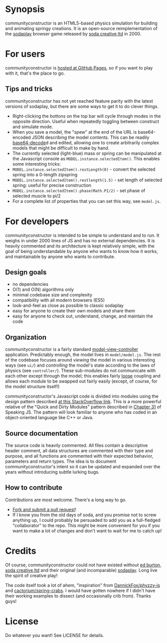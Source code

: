 # Synopsis
communityconstructor is an HTML5-based physics simulation for building and animating springy creations.  It is an open-source reimplementation of the [sodaplay](https://web-beta.archive.org/web/20050213021801/http://www.sodaplay.com:80/index.htm) browser game released by [soda creative ltd](http://soda.co.uk/) in 2000.

# For users
communityconstructor is [hosted at GitHub Pages](https://peterfidelman.github.io/constructor), so if you want to play with it, that's the place to go.
## Tips and tricks
communityconstructor has not yet reached feature parity with the latest versions of sodaplay, but there are some ways to get it to do clever things.

- Right-clicking the bottons on the top bar will cycle through modes in the opposite direction.  Useful when repeatedly toggling between construct and simulate mode.
- When you save a model, the "spew" at the end of the URL is base64-encoded JSON describing the model contents.  This can be readily [base64-decode](http://www.url-encode-decode.com/base64-encode-decode/)d and edited, allowing one to create arbitrarily complex models that might be difficult to make by hand.
- The currently selected (light-blue) mass or spring can be manipulated at the Javascript console as `MODEL.instance.selectedItem()`.  This enables some interesting tricks:
 - `MODEL.instance.selectedItem().restLength(0)` - convert the selected spring into a 0-length zipspring
 - `MODEL.instance.selectedItem().restlength(1.5)` - set length of selected spring: useful for precise construction
 - `MODEL.instance.selectedItem().phase(Math.PI/2)` - set phase of selected muscle to pi/2
 - For a complete list of properties that you can set this way, see `model.js`.
 
# For developers
communityconstructor is intended to be simple to understand and to run.  It weighs in under 2000 lines of JS and has no external dependencies.  It is heavily commented and its architecture is kept relatively simple, with the goal of being understandable by anyone who wants to know how it works, and maintainable by anyone who wants to contribute.
## Design goals
- no dependencies
- O(1) and O(N) algorithms only
- minimal codebase size and complexity
- compatibility with all modern browsers (ES5)
- look-and-feel as close as possible to classic sodaplay
- easy for anyone to create their own models and share them
- easy for anyone to check out, understand, change, and maintain the code

## Organization
communityconstructor is a fairly standard [model-view-controller](https://en.wikipedia.org/wiki/Model%E2%80%93view%E2%80%93controller) application.  Predictably enough, the model lives in `model/model.js`.  The rest of the codebase focuses around *viewing* the model in various interesting ways (see `ui/`) and *controlling* the model's state according to the laws of physics (see `controller/`).  These sub-modules do not communicate with each other except through the model; this enables fairly [loose](https://en.wikipedia.org/wiki/Loose_coupling) coupling and allows each module to be swapped out fairly easily (except, of course, for the model structure itself!)

communityconstructor's Javascript code is divided into modules using the design pattern described [at this StackOverflow link](http://stackoverflow.com/a/6077087).  This is a more powerful relative of the "Quick and Dirty Modules" pattern described in [Chapter 31](http://speakingjs.com/es5/ch31.html) of Speaking JS.  The pattern will look familiar to anyone who has coded in an object-oriented language like C++ or Java.

## Source documentation
The source code is heavily commented.  All files contain a descriptive header comment, all data structures are commented with their type and purpose, and all functions are commented with their expected behavior, parameters and return types.  The idea is to document communityconstructor's intent so it can be updated and expanded over the years without introducing subtle lurking bugs.

## How to contribute
Contributions are most welcome.  There's a long way to go.
* [Fork and submit a pull request](http://blog.scottlowe.org/2015/01/27/using-fork-branch-git-workflow/)!
* If I know you from the old days of soda, and you promise not to screw anything up, I could probably be persuaded to add you as a full-fledged "collaborator" to the repo.  This might be more convenient for you if you want to make a lot of changes and don't want to wait for me to catch up!

# Credits
Of course, communityconstructor could not have existed without [ed burton](http://web.archive.org/web/20100429234043/http://www.acmi.net.au/soda.htm), [soda creative ltd](http://soda.co.uk/) and their original (and incomparable) [sodaplay](https://web-beta.archive.org/web/20050213021801/http://www.sodaplay.com:80/index.htm).  Long live the spirit of creative play!

The code itself took a lot of ahem, "inspiration" from [DannickFox/phyzzy-js](https://github.com/DannickFox/phyzzy-js) and [cactorium/spring-crabs](https://github.com/cactorium/spring-crabs).  I would have gotten nowhere if I didn't have their working examples to dissect (and occasionally crib from).  Thanks guys!

# License
Do whatever you want!  See LICENSE for details.
